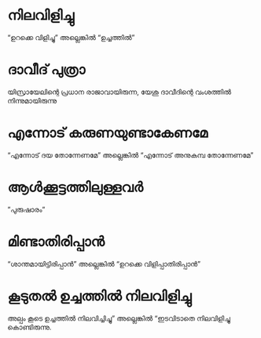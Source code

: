 # നിലവിളിച്ചു
“ഉറക്കെ വിളിച്ചു” അല്ലെങ്കിൽ “ഉച്ചത്തിൽ”
# ദാവീദ് പുത്രാ
യിസ്രായേലിന്റെ പ്രധാന രാജാവായിരുന്ന, യേശു ദാവീദിന്റെ വംശത്തിൽ നിന്നുമായിരുന്നു
# എന്നോട് കരുണയുണ്ടാകേണമേ
“എന്നോട് ദയ തോന്നേണമേ” അല്ലെങ്കിൽ “എന്നോട് അനുകമ്പ തോന്നേണമേ”
# ആൾക്കൂട്ടത്തിലുള്ളവർ
”പുരുഷാരം”
# മിണ്ടാതിരിപ്പാൻ
“ശാന്തമായിട്ടിരിപ്പാൻ” അല്ലെങ്കിൽ “ഉറക്കെ വിളിപ്പാതിരിപ്പാൻ”
# കൂടുതൽ ഉച്ചത്തിൽ നിലവിളിച്ചു
അല്പം കൂടെ ഉച്ചത്തിൽ നിലവിച്ചിച്ചു” അല്ലെങ്കിൽ “ഇടവിടാതെ നിലവിളിച്ചു കൊണ്ടിരുന്നു.
